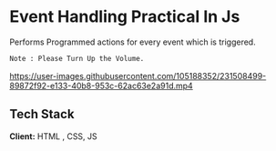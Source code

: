 # Event Handling Practical In Js

Performs Programmed actions for every event which is triggered.

```bash
Note : Please Turn Up the Volume.
```



https://user-images.githubusercontent.com/105188352/231508499-89872f92-e133-40b8-953c-62ac63e2a91d.mp4



## Tech Stack

**Client:** HTML , CSS, JS





